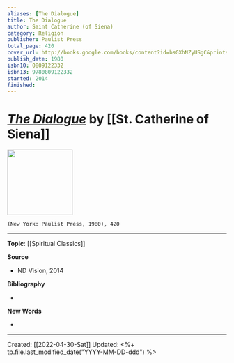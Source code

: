 ```yaml
---
aliases: [The Dialogue]
title: The Dialogue
author: Saint Catherine (of Siena)
category: Religion
publisher: Paulist Press
total_page: 420
cover_url: http://books.google.com/books/content?id=bsGXhNZyUSgC&printsec=frontcover&img=1&zoom=1&edge=curl&source=gbs_api
publish_date: 1980
isbn10: 0809122332
isbn13: 9780809122332
started: 2014
finished: 
---
```

# [*The Dialogue*]() by [[St. Catherine of Siena]]

<img src="http://books.google.com/books/content?id=bsGXhNZyUSgC&printsec=frontcover&img=1&zoom=1&edge=curl&source=gbs_api" width=150>

`(New York: Paulist Press, 1980), 420`


--- 
**Topic**: [[Spiritual Classics]]

**Source**
- ND Vision, 2014

**Bibliography**

- 

**New Words**

- 

---
Created: [[2022-04-30-Sat]]
Updated: <%+ tp.file.last_modified_date("YYYY-MM-DD-ddd") %>
